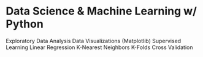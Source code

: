 # Data Science & Machine Learning w/ Python
Exploratory Data Analysis
Data Visualizations (Matplotlib)
Supervised Learning
Linear Regression
K-Nearest Neighbors
K-Folds Cross Validation
